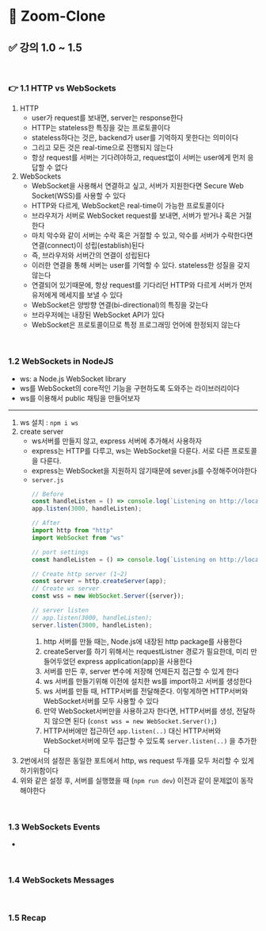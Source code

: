 # 📌 Zoom-Clone
## ✅ 강의 1.0 ~ 1.5

<br>

### 👉 1.1 HTTP vs WebSockets
1. HTTP
    - user가 request를 보내면, server는 response한다
    - HTTP는 stateless한 특징을 갖는 프로토콜이다
    - stateless하다는 것은, backend가 user를 기억하지 못한다는 의미이다
    - 그리고 모든 것은 real-time으로 진행되지 않는다
    - 항상 request를 서버는 기다려야하고, request없이 서버는 user에게 먼저 응답할 수 없다 
2. WebSockets
    - WebSocket을 사용해서 연결하고 싶고, 서버가 지원한다면 Secure Web Socket(WSS)를 사용할 수 있다
    - HTTP와 다르게, WebSocket은 real-time이 가능한 프로토콜이다
    - 브라우저가 서버로 WebSocket request를 보내면, 서버가 받거나 혹은 거절한다
    - 마치 악수와 같이 서버는 수락 혹은 거절할 수 있고, 악수를 서버가 수락한다면 연결(connect)이 성립(establish)된다
    - 즉, 브라우저와 서버간의 연결이 성립된다
    - 이러한 연결을 통해 서버는 user를 기억할 수 있다. stateless한 성질을 갖지 않는다
    - 연결되어 있기때문에, 항상 request를 기다리던 HTTP와 다르게 서버가 먼저 유저에게 메세지를 보낼 수 있다 
    - WebSocket은 양방향 연결(bi-directional)의 특징을 갖는다 
    - 브라우저에는 내장된 WebSocket API가 있다
    - WebSocket은 프로토콜이므로 특정 프로그래밍 언어에 한정되지 않는다
    
<br>

### 1.2 WebSockets in NodeJS
- ws: a Node.js WebSocket library 
- ws를 WebSocket의 core적인 기능을 구현하도록 도와주는 라이브러리이다
- ws를 이용해서 public 채팅을 만들어보자

<hr>

1. ws 설치 : `npm i ws` 
2. create server
    - ws서버를 만들지 않고, express 서버에 추가해서 사용하자
    - express는 HTTP를 다루고, ws는 WebSocket을 다룬다. 서로 다른 프로토콜을 다룬다.
    - express는 WebSocket을 지원하지 않기때문에 sever.js를 수정해주어야한다
    - `server.js`
        ```javascript
        // Before
        const handleListen = () => console.log(`Listening on http://localhost:3000`);
        app.listen(3000, handleListen); 

        // After
        import http from "http"
        import WebSocket from "ws"

        // port settings
        const handleListen = () => console.log(`Listening on http://localhost:3000`);

        // Create http server (1~2)
        const server = http.createServer(app);
        // Create ws server 
        const wss = new WebSocket.Server({server});

        // server listen
        // app.listen(3000, handleListen); 
        server.listen(3000, handleListen); 
        ```
        1. http 서버를 만들 때는, Node.js에 내장된 http package를 사용한다
        2. createServer를 하기 위해서는 requestListner 경로가 필요한데, 미리 만들어두었던 express application(app)을 사용한다 
        3. 서버를 만든 후, server 변수에 저장해 언제든지 접근할 수 있게 한다
        4. ws 서버를 만들기위해 이전에 설치한 ws를 import하고 서버를 생성한다
        5. ws 서버를 만들 때, HTTP서버를 전달해준다. 이렇게하면 HTTP서버와 WebSocket서버를 모두 사용할 수 있다
        6. 만약 WebSocket서버만을 사용하고자 한다면, HTTP서버를 생성, 전달하지 않으면 된다 (`const wss = new WebSocket.Server();`)
        7. HTTP서버에만 접근하던 `app.listen(..)` 대신 HTTP서버와 WebSocket서버에 모두 접근할 수 있도록 `server.listen(..)` 을 추가한다
3. 2번에서의 설정은 동일한 포트에서 http, ws request 두개를 모두 처리할 수 있게 하기위함이다
4. 위와 같은 설정 후, 서버를 실행했을 때 (`npm run dev`) 이전과 같이 문제없이 동작해야한다

<br>

### 1.3 WebSockets Events
- 

<br>

### 1.4 WebSockets Messages

<br>

### 1.5 Recap
